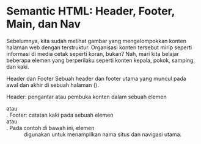 # Semantic HTML: Header, Footer, Main, dan Nav
Sebelumnya, kita sudah melihat gambar yang mengelompokkan konten halaman web dengan terstruktur. Organisasi konten tersebut mirip seperti informasi di media cetak seperti koran, bukan? Nah, mari kita belajar beberapa elemen yang berperilaku seperti konten kepala, pokok, samping, dan kaki.

Header dan Footer
Sebuah header dan footer utama yang muncul pada awal dan akhir di sebuah halaman (<body>).

Header: pengantar atau pembuka konten dalam sebuah elemen <article> atau <section>. 
Footer: catatan kaki pada sebuah elemen <article> atau <section>.
Pada contoh di bawah ini, elemen <header> digunakan untuk menampilkan nama situs dan navigasi utama.


